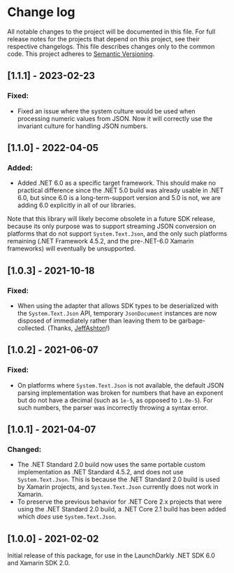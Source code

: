 # Change log

All notable changes to the project will be documented in this file. For full release notes for the projects that depend on this project, see their respective changelogs. This file describes changes only to the common code. This project adheres to [Semantic Versioning](http://semver.org).

## [1.1.1] - 2023-02-23
### Fixed:
- Fixed an issue where the system culture would be used when processing numeric values from JSON. Now it will correctly use the invariant culture for handling JSON numbers.

## [1.1.0] - 2022-04-05
### Added:
- Added .NET 6.0 as a specific target framework. This should make no practical difference since the .NET 5.0 build was already usable in .NET 6.0, but since 6.0 is a long-term-support version and 5.0 is not, we are adding 6.0 explicitly in all of our libraries.

Note that this library will likely become obsolete in a future SDK release, because its only purpose was to support streaming JSON conversion on platforms that do not support `System.Text.Json`, and the only such platforms remaining (.NET Framework 4.5.2, and the pre-.NET-6.0 Xamarin frameworks) will eventually be unsupported.

## [1.0.3] - 2021-10-18
### Fixed:
- When using the adapter that allows SDK types to be deserialized with the `System.Text.Json` API, temporary `JsonDocument` instances are now disposed of immediately rather than leaving them to be garbage-collected. (Thanks, [JeffAshton](https://github.com/launchdarkly/dotnet-jsonstream/pull/8)!)

## [1.0.2] - 2021-06-07
### Fixed:
- On platforms where `System.Text.Json` is not available, the default JSON parsing implementation was broken for numbers that have an exponent but do not have a decimal (such as `1e-5`, as opposed to `1.0e-5`). For such numbers, the parser was incorrectly throwing a syntax error.

## [1.0.1] - 2021-04-07
### Changed:
- The .NET Standard 2.0 build now uses the same portable custom implementation as .NET Standard 4.5.2, and does not use `System.Text.Json`. This is because the .NET Standard 2.0 build is used by Xamarin projects, and `System.Text.Json` currently does not work in Xamarin.
- To preserve the previous behavior for .NET Core 2.x projects that were using the .NET Standard 2.0 build, a .NET Core 2.1 build has been added which _does_ use `System.Text.Json`.

## [1.0.0] - 2021-02-02
Initial release of this package, for use in the LaunchDarkly .NET SDK 6.0 and Xamarin SDK 2.0.
